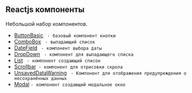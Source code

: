 ## Reactjs компоненты
Небольшой набор компонентов. 

- [ButtonBasic](https://github.com/artsinsider/React-components/tree/master/ButtonBasic) ` - базовый компонент кнопки`
- [ComboBox](https://github.com/artsinsider/React-components/tree/master/ComboBox) ` - выпадающий список`
- [DateField](https://github.com/artsinsider/React-components/tree/master/DateField)  ` - компонент выбора даты`
- [DropDown](https://github.com/artsinsider/React-components/tree/master/DropDown) ` - компонент для выпадающего списка`
- [List](https://github.com/artsinsider/React-components/tree/master/List) ` - компонент создающий список`
- [Scrollbar](https://github.com/artsinsider/React-components/tree/master/Scrollbar)` - компонент для отрисовки скрола`
- [UnsavedDataWarning](https://github.com/artsinsider/React-components/tree/master/UnsavedDataWarning) ` - Компонент для отображения предупреждения о несохранённых данных`
- [Modal](https://github.com/artsinsider/React-components/tree/master/Modal) `- компонент создающий модальное окно`
